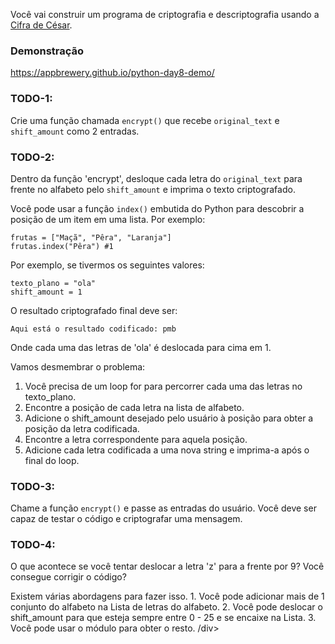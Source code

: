 Você vai construir um programa de criptografia e descriptografia usando a [Cifra de César](https://pt.wikipedia.org/wiki/Cifra_de_C%C3%A9sar).

### Demonstração
https://appbrewery.github.io/python-day8-demo/

### TODO-1: 
Crie uma função chamada `encrypt()` que recebe `original_text` e `shift_amount` como 2 entradas.

### TODO-2: 
Dentro da função 'encrypt', desloque cada letra do `original_text` para frente no alfabeto pelo `shift_amount` e imprima o texto criptografado.

Você pode usar a função `index()` embutida do Python para descobrir a posição de um item em uma lista. Por exemplo:
```
frutas = ["Maçã", "Pêra", "Laranja"]
frutas.index("Pêra") #1
```

Por exemplo, se tivermos os seguintes valores:
```
texto_plano = "ola"
shift_amount = 1
```
O resultado criptografado final deve ser:

`Aqui está o resultado codificado: pmb`

Onde cada uma das letras de 'ola' é deslocada para cima em 1.

<div class="hint">
Vamos desmembrar o problema:

  1. Você precisa de um loop for para percorrer cada uma das letras no texto_plano.
  2. Encontre a posição de cada letra na lista de alfabeto.
  3. Adicione o shift_amount desejado pelo usuário à posição para obter a posição da letra codificada.
  4. Encontre a letra correspondente para aquela posição.
  5. Adicione cada letra codificada a uma nova string e imprima-a após o final do loop.
    
</div>


### TODO-3: 
Chame a função `encrypt()` e passe as entradas do usuário. Você deve ser capaz de testar o código e criptografar uma mensagem.


### TODO-4: 
O que acontece se você tentar deslocar a letra 'z' para a frente por 9? Você consegue corrigir o código?

<div class="hint">
  Existem várias abordagens para fazer isso.
1. Você pode adicionar mais de 1 conjunto do alfabeto na Lista de letras do alfabeto.
2. Você pode deslocar o shift_amount para que esteja sempre entre 0 - 25 e se encaixe na Lista.
3. Você pode usar o módulo para obter o resto.
/div>